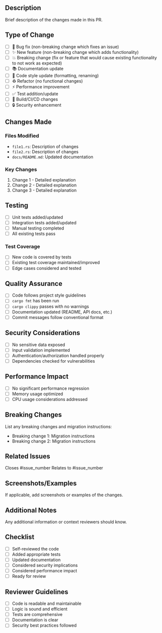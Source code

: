 ## Description
Brief description of the changes made in this PR.

## Type of Change
- [ ] 🐛 Bug fix (non-breaking change which fixes an issue)
- [ ] ✨ New feature (non-breaking change which adds functionality)
- [ ] 💥 Breaking change (fix or feature that would cause existing functionality to not work as expected)
- [ ] 📚 Documentation update
- [ ] 🎨 Code style update (formatting, renaming)
- [ ] ♻️ Refactor (no functional changes)
- [ ] ⚡ Performance improvement
- [ ] ✅ Test addition/update
- [ ] 🔧 Build/CI/CD changes
- [ ] 🔒 Security enhancement

## Changes Made
### Files Modified
- `file1.rs`: Description of changes
- `file2.rs`: Description of changes
- `docs/README.md`: Updated documentation

### Key Changes
1. Change 1 - Detailed explanation
2. Change 2 - Detailed explanation
3. Change 3 - Detailed explanation

## Testing
- [ ] Unit tests added/updated
- [ ] Integration tests added/updated
- [ ] Manual testing completed
- [ ] All existing tests pass

### Test Coverage
- [ ] New code is covered by tests
- [ ] Existing test coverage maintained/improved
- [ ] Edge cases considered and tested

## Quality Assurance
- [ ] Code follows project style guidelines
- [ ] `cargo fmt` has been run
- [ ] `cargo clippy` passes with no warnings
- [ ] Documentation updated (README, API docs, etc.)
- [ ] Commit messages follow conventional format

## Security Considerations
- [ ] No sensitive data exposed
- [ ] Input validation implemented
- [ ] Authentication/authorization handled properly
- [ ] Dependencies checked for vulnerabilities

## Performance Impact
- [ ] No significant performance regression
- [ ] Memory usage optimized
- [ ] CPU usage considerations addressed

## Breaking Changes
List any breaking changes and migration instructions:
- Breaking change 1: Migration instructions
- Breaking change 2: Migration instructions

## Related Issues
Closes #issue_number
Relates to #issue_number

## Screenshots/Examples
If applicable, add screenshots or examples of the changes.

## Additional Notes
Any additional information or context reviewers should know.

## Checklist
- [ ] Self-reviewed the code
- [ ] Added appropriate tests
- [ ] Updated documentation
- [ ] Considered security implications
- [ ] Considered performance impact
- [ ] Ready for review

## Reviewer Guidelines
- [ ] Code is readable and maintainable
- [ ] Logic is sound and efficient
- [ ] Tests are comprehensive
- [ ] Documentation is clear
- [ ] Security best practices followed
